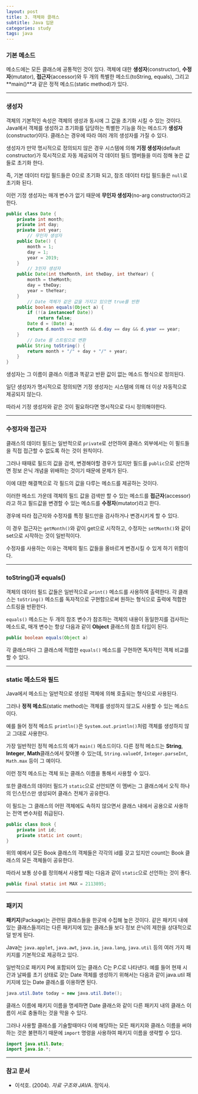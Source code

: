 ```yaml
---
layout: post
title: 3. 객체와 클래스
subtitle: Java 입문
categories: study
tags: java
---
```


### 기본 메소드

메소드에는 모든 클래스에 공통적인 것이 있다. 객체에 대한 **생성자**(constructor), **수정자**(mutator), **접근자**(accessor)와 두 개의 특별한 메소드(toString, equals), 그리고 **main()**과 같은 정적 메소드(static method)가 있다.

***

### 생성자

객체의 기본적인 속성은 객체의 생성과 동시에 그 값을 초기화 시킬 수 있는 것이다. Java에서 객체를 생성하고 초기화를 담당하는 특별한 기능을 하는 메소드가 **생성자**(constructor)이다. 클래스는 경우에 따라 여러 개의 생성자를 가질 수 있다.

생성자가 만약 명시적으로 정의되지 않은 경우 시스템에 의해 **기정 생성자**(default constructor)가 묵시적으로 자동 제공되어 각 데이터 필드 멤버들을 미리 정해 놓은 값들로 초기화 한다.

즉, 기본 데이터 타입 필드들은 0으로 초기화 되고, 참조 데이터 타입 필드들은 `null`로 초기화 된다.

이런 기정 생성자는 매개 변수가 없기 때문에 **무인자 생성자**(no-arg constructor)라고 한다.

```java
public class Date {
    private int month;
    private int day;
    private int year;
        // 무인자 생성자
    public Date() {
        month = 1;
        day = 1;
        year = 2019;
    }
        // 3인자 생성자
    public Date(int theMonth, int theDay, int theYear) {
        month = theMonth;
        day = theDay;
        year = theYear;
    }
        // Date 객체가 같은 값을 가지고 있으면 true를 반환
    public boolean equals(Object a) {
        if (!(a instanceof Date))
            return false;
        Date d = (Date) a;
        return d.month == month && d.day == day && d.year == year;
    }
        // Date 를 스트링으로 변환
    public String toString() {
        return month + "/" + day + "/" + year;
    }
}
```

생성자는 그 이름이 클래스 이름과 똑같고 반환 값이 없는 메소드 형식으로 정의된다.

일단 생성자가 명시적으로 정의되면 기정 생성자는 시스템에 의해 더 이상 자동적으로 제공되지 않는다.

따라서 기정 생성자와 같은 것이 필요하다면 명시적으로 다시 정의해야한다.

***

### 수정자와 접근자

클래스의 데이터 필드는 일반적으로 `private`로 선언하여 클래스 외부에서는 이 필드들을 직접 접근할 수 없도록 하는 것이 원칙이다.

그러나 때때로 필드의 값을 검색, 변경해야할 경우가 있지만 필드를 `public`으로 선언하면 정보 은닉 개념을 위배하는 것이기 때문에 문제가 된다.

이에 대한 해결책으로 각 필드의 값을 다루는 메소드를 제공하는 것이다.

이러한 메소드 가운데 객체의 필드 값을 검색만 할 수 있는 메소드를 **접근자**(accessor)라고 하고 필드값을 변경할 수 있는 메소드를 **수정자**(mutator)라고 한다.

경우에 따라 접근자와 수정자를 특정 필드만을 검사하거나 변경시키게 할 수 있다.

이 경우 접근자는 `getMonth()`와 같이 get으로 시작하고, 수정자는 `setMonth()`와 같이 set으로 시작하는 것이 일반적이다.

수정자를 사용하는 이유는 객체의 필드 값들을 올바르게 변경시킬 수 있게 하기 위함이다.

***

### toString()과 equals()

객체의 데이터 필드 값들은 일반적으로 `print()` 메소드를 사용하여 출력한다. 각 클래스는 `toString()` 메소드를 독자적으로 구현함으로써 원하는 형식으로 출력에 적합한 스트링을 반환한다.

`equals()` 메소드는 두 개의 참조 변수가 참조하는 객체의 내용이 동일한지를 검사하는 메소드로, 매개 변수는 항상 다음과 같이 **Object** 클래스의 참조 타입이 된다.

```java
public boolean equals(Object a)
```

각 클래스마다 그 클래스에 적합한 `equals()` 메소드를 구현하면 독자적인 객체 비교를 할 수 있다.

***

### static 메소드와 필드

Java에서 메소드는 일반적으로 생성된 객체에 의해 호출되는 형식으로 사용된다.

그러나 **정적 메소드**(static method)는 객체를 생성하지 않고도 사용할 수 있는 메소드 이다.

예를 들어 정적 메소드 `println()`은 `System.out.println()`처럼 객체를 생성하지 않고 그대로 사용한다.

가장 일반적인 정적 메소드의 예가 `main()` 메소드이다. 다른 정적 메소드는 **String**, **Integer**, **Math**클래스에서 찾아볼 수 있는데, `String.valueOf`, `Integer.parseInt`, `Math.max` 등이 그 예이다.

이런 정적 메소드는 객체 또는 클래스 이름을 통해서 사용할 수 있다.

또한 클래스의 데이터 필드가 `static`으로 선언되면 이 멤버는 그 클래스에서 오직 하나의 인스턴스만 생성되어 클래스 전체가 공유한다.

이 필드는 그 클래스의 어떤 객체에도 속하지 않으면서 클래스 내에서 공용으로 사용하는 전역 변수처럼 취급된다.

```java
public class Book {
    private int id;
    private static int count;
}
```

위의 예에서 모든 Book 클래스의 객체들은 각각의 id를 갖고 있지만 count는 Book 클래스의 모든 객체들이 공유한다.

따라서 보통 상수를 정의해서 사용할 때는 다음과 같이 `static`으로 선언하는 것이 좋다.

```java
public final static int MAX = 2113895;
```

***

### 패키지

**패키지**(Package)는 관련된 클래스들을 한곳에 수집해 높은 것이다. 같은 패키지 내에 있는 클래스들끼리는 다른 패키지에 있는 클래스들 보다 정보 은닉의 제한을 상대적으로 덜 받게 된다.

Java는 `java.applet`, `java.awt`, `java.io`, `java.lang`, `java.util` 등의 여러 가지 패키지를 기본적으로 제공하고 있다.

일반적으로 패키지 P에 포함되어 있는 클래스 C는 P.C로 나타낸다. 예를 들어 현재 시간과 날짜를 초기 상태로 갖는 Date 객체를 생성하기 위해서는 다음과 같이 java.util 패키지에 있는 Date 클래스를 이용하면 된다.

```java
java.util.Date today = new java.util.Date();
```

클래스 이름에 패키지 이름을 명세하면 Date 클래스와 같이 다른 패키지 내의 클래스 이름이 서로 충돌하는 것을 막을 수 있다.

그러나 사용할 클래스를 기술할때마다 이에 해당하는 모든 패키지와 클래스 이름을 써야 하는 것은 불편하기 때문에 `import` 명령을 사용하여 패키지 이름을 생략할 수 있다.

```java
import java.util.Date;
import java.io.*;
```

***

### 참고 문서
- 이석호. (2004). *자료 구조와 JAVA*. 정익사.
